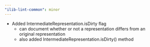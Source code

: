 ```yaml
---
"ilib-lint-common": minor
---
```


- Added IntermediateRepresentation.isDirty flag
  - can document whether or not a representation differs from an
    original representation
  - also added IntermediateRepresentation.isDirty() method
